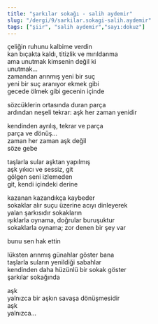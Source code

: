 ```yaml
---
title: "şarkılar sokağı - salih aydemir"
slug: "/dergi/9/sarkilar.sokagi-salih.aydemir"
tags: ["şiir", "salih aydemir","sayı:dokuz"]
---
```

çeliğin ruhunu kalbime verdin  
kan bıçakta kaldı, titizlik ve mırıldanma\
ama unutmak kimsenin değil ki\
unutmak...\
zamandan arınmış yeni bir suç\
yeni bir suç aranıyor ekmek gibi\
gecede ölmek gibi gecenin içinde

sözcüklerin ortasında duran parça\
ardından neşeli tekrar: aşk her zaman yenidir

kendinden ayrılış, tekrar ve parça\
parça ve dönüş...\
zaman her zaman aşk değil\
söze gebe

taşlarla sular aşktan yapılmış\
aşk yıkıcı ve sessiz, git\
gölgen seni izlemeden\
git, kendi içindeki derine

kazanan kazandıkça kaybeder\
sokaklar alır suçu üzerine acıyı dinleyerek\
yalan şarkısıdır sokakların\
ışıklarla oynama, doğrular buruşuktur\
sokaklarla oynama; zor denen bir şey var

bunu sen hak ettin

lüksten arınmış günahlar göster bana\
taşlarla suların yenildiği sabahlar\
kendinden daha hüzünlü bir sokak göster\
şarkılar sokağında

aşk\
yalnızca bir aşkın savaşa dönüşmesidir\
aşk\
yalnızca...
